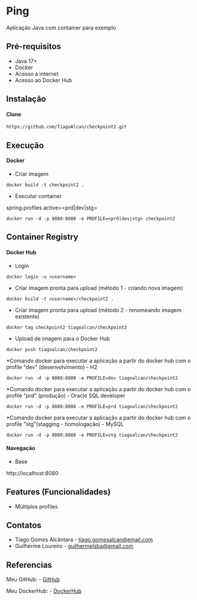# Ping

Aplicação Java com container para exemplo

## Pré-requisitos

- Java 17+
- Docker 
- Acesso a internet
- Acesso ao Docker Hub

## Instalação

#### Clone

```
https://github.com/TiagoAlcan/checkpoint2.git
```

## Execução


#### Docker

* Criar imagem

```
docker build -t checkpoint2 .
```

* Executar container

spring.profiles.active=<prd|dev|stg>

```
docker run -d -p 8080:8080 -e PROFILE=<prd|dev|stg> checkpoint2
```

## Container Registry


#### Docker Hub

* Login

```
docker login -u <username>
```

* Criar imagem pronta para upload (método 1 - criando nova imagem)


```
docker build -t <username>/checkpoint2 .
```


* Criar imagem pronta para upload (método 2 - renomeando imagem existente)


```
docker tag checkpoint2 tiagoalcan/checkpoint2
```


* Upload de imagem para o Docker Hub


```
docker push tiagoalcan/checkpoint2 
```

*Comando docker para executar a aplicação a partir do docker hub com o profile "dev" (desenvolvimento) - H2

```
docker run -d -p 8080:8080 -e PROFILE=dev tiagoalcan/checkpoint2
```

*Comando docker para executar a aplicação a partir do docker hub com o profile "prd" (produção) - Oracle SQL developer

```
docker run -d -p 8080:8080 -e PROFILE=prd tiagoalcan/checkpoint2 
```

*Comando docker para executar a aplicação a partir do docker hub com o profile "stg"(stagging - homologação) - MySQL

```
docker run -d -p 8080:8080 -e PROFILE=stg tiagoalcan/checkpoint2 
```

#### Navegação

- Base

http://localhost:8080


## Features (Funcionalidades)

- Múltiplos profiles

## Contatos

- Tiago Gomes Alcântara - tiago.gomesalcan@email.com
- Guilherme Loureiro - guilhermelsba@email.com

## Referencias

Meu GitHub: - [GitHub](https://github.com/TiagoAlcan)

Meu DockerHub: - [DockerHub](https://hub.docker.com/u/tiagoalcan)

